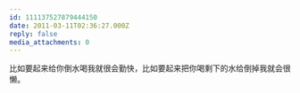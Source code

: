 ```yaml
---
id: 111137527879444150
date: 2011-03-11T02:36:27.000Z
reply: false
media_attachments: 0
---
```


比如要起来给你倒水喝我就很会勤快，比如要起来把你喝剩下的水给倒掉我就会很懒。

